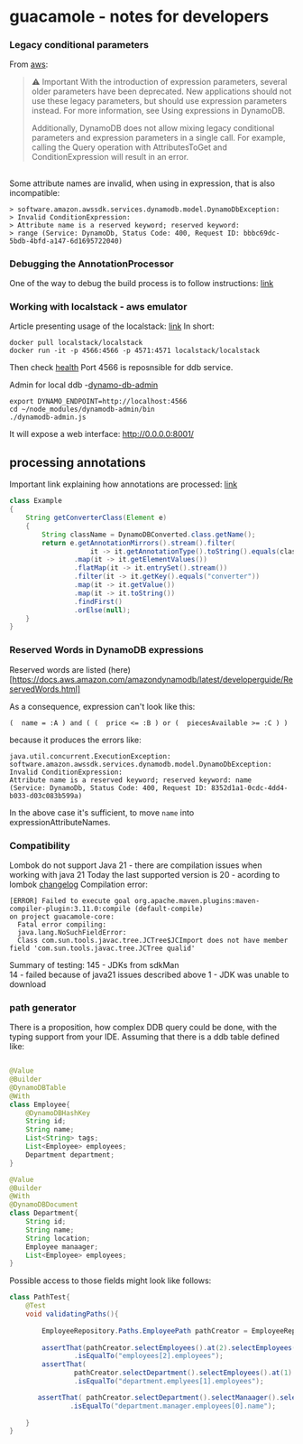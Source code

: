 # guacamole - notes for developers

### Legacy conditional parameters

From [aws](https://docs.aws.amazon.com/amazondynamodb/latest/developerguide/LegacyConditionalParameters.html):
> ⚠ Important
> With the introduction of expression parameters, several older parameters have
> been deprecated. New applications should not use these legacy parameters, but
> should use expression parameters instead. For more information, see Using
> expressions in DynamoDB.
> 
> Additionally, DynamoDB does not allow mixing legacy conditional parameters and
> expression parameters in a single call. For example, calling the Query operation
> with AttributesToGet and ConditionExpression will result in an error.
>
##
Some attribute names are invalid, when using in expression, that is also incompatible:

```shell
> software.amazon.awssdk.services.dynamodb.model.DynamoDbException: 
> Invalid ConditionExpression: 
> Attribute name is a reserved keyword; reserved keyword: 
> range (Service: DynamoDb, Status Code: 400, Request ID: bbbc69dc-5bdb-4bfd-a147-6d1695722040)
```

### Debugging the AnnotationProcessor

One of the way to debug the build process is to follow instructions:
[link](https://medium.com/@joachim.beckers/debugging-an-annotation-processor-using-intellij-idea-in-2018-cde72758b78a)

### Working with localstack - aws emulator

Article presenting usage of the localstack:
[link](https://medium.com/geekculture/localstack-full-local-aws-stack-for-development-and-tests-in-docker-dd19ba2cecc2)
In short:

```shell
docker pull localstack/localstack
docker run -it -p 4566:4566 -p 4571:4571 localstack/localstack

```

Then check [health](http://localhost:4566/health)
Port 4566 is reposnsible for ddb service.

Admin for local ddb -[dynamo-db-admin](https://morioh.com/p/3b2d1a094050)

```shell
export DYNAMO_ENDPOINT=http://localhost:4566
cd ~/node_modules/dynamodb-admin/bin
./dynamodb-admin.js
```

It will expose a web interface: http://0.0.0.0:8001/

## processing annotations

Important link explaining how annotations are processed:
[link](https://stackoverflow.com/questions/7687829/java-6-annotation-processing-getting-a-class-from-an-annotation)

```java
class Example
{
    String getConverterClass(Element e)
    {
        String className = DynamoDBConverted.class.getName();
        return e.getAnnotationMirrors().stream().filter(
                    it -> it.getAnnotationType().toString().equals(className))
                .map(it -> it.getElementValues())
                .flatMap(it -> it.entrySet().stream())
                .filter(it -> it.getKey().equals("converter"))
                .map(it -> it.getValue())
                .map(it -> it.toString())
                .findFirst()
                .orElse(null);
    }
}
```
### Reserved Words in DynamoDB expressions
Reserved words are listed (here)[https://docs.aws.amazon.com/amazondynamodb/latest/developerguide/ReservedWords.html]

As a consequence, expression can't look like this: 
```
(  name = :A ) and ( (  price <= :B ) or (  piecesAvailable >= :C ) )
```
because it produces the errors like: 
```
java.util.concurrent.ExecutionException:
software.amazon.awssdk.services.dynamodb.model.DynamoDbException:
Invalid ConditionExpression:
Attribute name is a reserved keyword; reserved keyword: name
(Service: DynamoDb, Status Code: 400, Request ID: 8352d1a1-0cdc-4dd4-b033-d03c083b599a)
```
In the above case it's sufficient, to move `name` into expressionAttributeNames. 


### Compatibility
Lombok do not support Java 21 - there are compilation issues when working with java 21
Today the last supported version is 20 - acording to lombok [changelog](https://projectlombok.org/changelog)
Compilation error: 
```shell
[ERROR] Failed to execute goal org.apache.maven.plugins:maven-compiler-plugin:3.11.0:compile (default-compile) 
on project guacamole-core: 
  Fatal error compiling: 
  java.lang.NoSuchFieldError: 
  Class com.sun.tools.javac.tree.JCTree$JCImport does not have member field 'com.sun.tools.javac.tree.JCTree qualid'
``` 

Summary of testing:
145 - JDKs from sdkMan  
14 - failed because of java21 issues described above
1 - JDK was unable to download 

### path generator
There is a proposition, how complex DDB query could be done, with the typing support from your IDE. 
Assuming that there is a ddb table defined like: 
```java

@Value
@Builder
@DynamoDBTable
@With
class Employee{
    @DynamoDBHashKey
    String id;
    String name;
    List<String> tags;
    List<Employee> employees;
    Department department;
}

@Value
@Builder
@With
@DynamoDBDocument
class Department{
    String id;
    String name;
    String location;
    Employee manaager;
    List<Employee> employees;
}
```
Possible access to those fields might look like follows:
```java
class PathTest{
    @Test
    void validatingPaths(){
        
        EmployeeRepository.Paths.EmployeePath pathCreator = EmployeeRepository.Paths.EmployeePath.builder().build();
        
        assertThat(pathCreator.selectEmployees().at(2).selectEmployees().serialize())
                .isEqualTo("employees[2].employees");
        assertThat(
                pathCreator.selectDepartment().selectEmployees().at(1).selectEmployees().serialize())
                .isEqualTo("department.emplyees[1].employees");

       assertThat( pathCreator.selectDepartment().selectManaager().selectEmployees().at(0).selectName().serialize())
               .isEqualTo("department.manager.employees[0].name");
       
    }
}


```